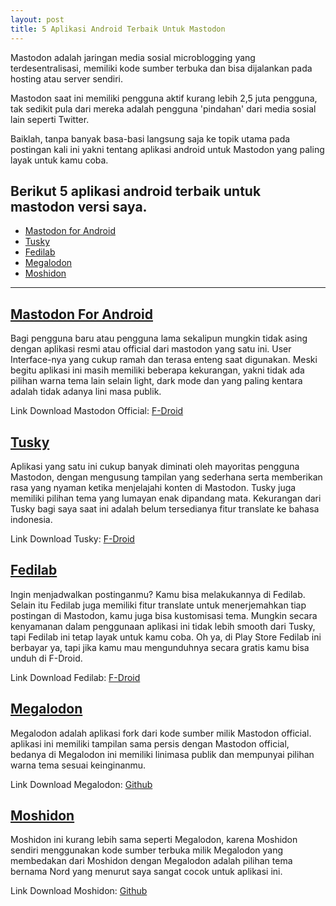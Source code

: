 ```yaml
---
layout: post
title: 5 Aplikasi Android Terbaik Untuk Mastodon
---
```


Mastodon adalah jaringan media sosial microblogging yang terdesentralisasi, memiliki kode sumber terbuka dan bisa dijalankan pada hosting atau server sendiri.

Mastodon saat ini memiliki pengguna aktif kurang lebih 2,5 juta pengguna, tak sedikit pula dari mereka adalah pengguna 'pindahan' dari media sosial lain seperti Twitter.

Baiklah, tanpa banyak basa-basi langsung saja ke topik utama pada postingan kali ini yakni tentang aplikasi android untuk Mastodon yang paling layak untuk kamu coba.

## Berikut 5 aplikasi android terbaik untuk mastodon versi saya.

- <a href='#mastodon'>Mastodon for Android</a>
- <a href='#tusky'>Tusky</a>
- <a href='#fedilab'>Fedilab</a>
- <a href='#megalodon'>Megalodon</a>
- <a href='#moshidon'>Moshidon</a>

---

<h2 id='mastodon'><a href='#mastodon'>Mastodon For Android</a></h2>

Bagi pengguna baru atau pengguna lama sekalipun mungkin tidak asing dengan aplikasi resmi atau official dari mastodon yang satu ini. User Interface-nya yang cukup ramah dan terasa enteng saat digunakan. Meski begitu aplikasi ini masih memiliki beberapa kekurangan, yakni tidak ada pilihan warna tema lain selain light, dark mode dan yang paling kentara adalah tidak adanya lini masa publik.

Link Download Mastodon Official: <a href='https://f-droid.org/packages/org.joinmastodon.android'>F-Droid</a>

<h2 id='tusky'><a href='#tusky'>Tusky</a></h2>

Aplikasi yang satu ini cukup banyak diminati oleh mayoritas pengguna Mastodon, dengan mengusung tampilan yang sederhana serta memberikan rasa yang nyaman ketika menjelajahi konten di Mastodon. Tusky juga memiliki pilihan tema yang lumayan enak dipandang mata. Kekurangan dari Tusky bagi saya saat ini adalah belum tersedianya fitur translate ke bahasa indonesia.

Link Download Tusky: <a href='https://f-droid.org/packages/com.keylesspalace.tusky'>F-Droid</a>

<h2 id='fedilab'><a href='#fedilab'>Fedilab</a></h2>

Ingin menjadwalkan postinganmu? Kamu bisa melakukannya di Fedilab. Selain itu Fedilab juga memiliki fitur translate untuk menerjemahkan tiap postingan di Mastodon, kamu juga bisa kustomisasi tema. Mungkin secara kenyamanan dalam penggunaan aplikasi ini tidak lebih smooth dari Tusky, tapi Fedilab ini tetap layak untuk kamu coba. Oh ya, di Play Store Fedilab ini berbayar ya, tapi jika kamu mau mengunduhnya secara gratis kamu bisa unduh di F-Droid.

Link Download Fedilab: <a href='https://f-droid.org/id/packages/fr.gouv.etalab.mastodon'>F-Droid</a>

<h2 id='megalodon'><a href='#megalodon'>Megalodon</a></h2>

Megalodon adalah aplikasi fork dari kode sumber milik Mastodon official. aplikasi ini memiliki tampilan sama persis dengan Mastodon official, bedanya di Megalodon ini memiliki linimasa publik dan mempunyai pilihan warna tema sesuai keinginanmu.

Link Download Megalodon: <a href='https://github.com/sk22/megalodon/releases'>Github</a>

<h2 id='moshidon'><a href='#moshidon'>Moshidon</a></h2>

Moshidon ini kurang lebih sama seperti Megalodon, karena Moshidon sendiri menggunakan kode sumber terbuka milik Megalodon yang membedakan dari Moshidon dengan Megalodon adalah pilihan tema bernama Nord yang menurut saya sangat cocok untuk aplikasi ini.

Link Download Moshidon: <a href='https://github.com/LucasGGamerM/moshidon/releases'>Github</a>

